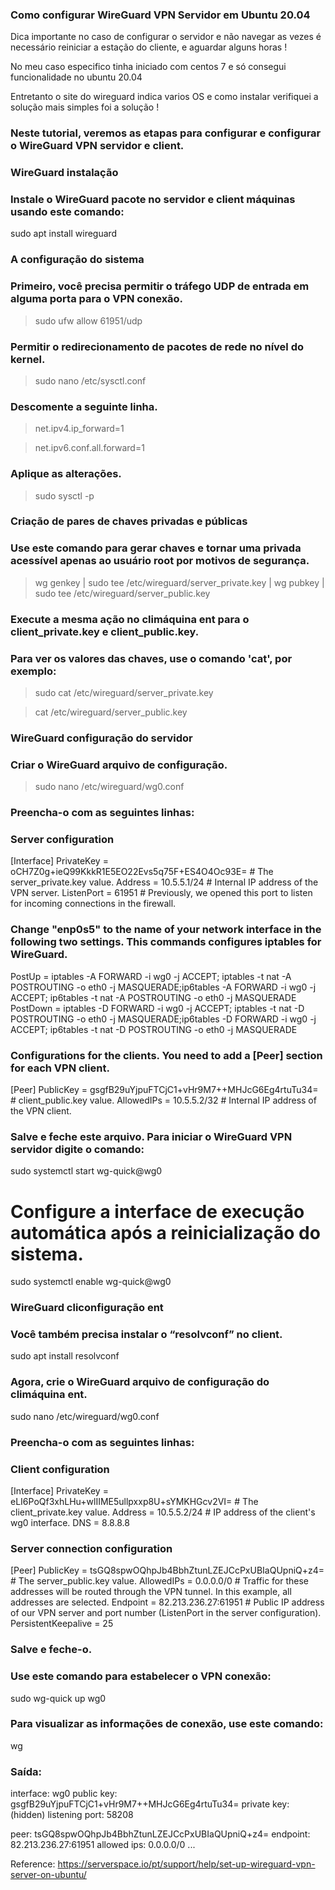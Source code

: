### Como configurar WireGuard VPN Servidor em Ubuntu 20.04

Dica importante no caso de configurar o servidor e não navegar as vezes é necessário reiniciar a estação 
do cliente, e aguardar alguns horas !

No meu caso especifico tinha iniciado com centos 7 e só consegui funcionalidade no ubuntu 20.04

Entretanto o site do wireguard indica varios OS e como instalar verifiquei a solução mais simples foi a solução !

### Neste tutorial, veremos as etapas para configurar e configurar o WireGuard VPN servidor e client.

### WireGuard instalação

### Instale o WireGuard pacote no servidor e client máquinas usando este comando:

sudo apt install wireguard

### A configuração do sistema

### Primeiro, você precisa permitir o tráfego UDP de entrada em alguma porta para o VPN conexão.

> sudo ufw allow 61951/udp

### Permitir o redirecionamento de pacotes de rede no nível do kernel.

> sudo nano /etc/sysctl.conf

### Descomente a seguinte linha.

> net.ipv4.ip_forward=1

> net.ipv6.conf.all.forward=1

### Aplique as alterações.

> sudo sysctl -p

### Criação de pares de chaves privadas e públicas

### Use este comando para gerar chaves e tornar uma privada acessível apenas ao usuário root por motivos de segurança.

> wg genkey | sudo tee /etc/wireguard/server_private.key | wg pubkey | sudo tee /etc/wireguard/server_public.key

### Execute a mesma ação no climáquina ent para o client_private.key e client_public.key.

### Para ver os valores das chaves, use o comando 'cat', por exemplo:

> sudo cat /etc/wireguard/server_private.key

> cat /etc/wireguard/server_public.key

### WireGuard configuração do servidor

### Criar o WireGuard arquivo de configuração.

> sudo nano /etc/wireguard/wg0.conf

### Preencha-o com as seguintes linhas:

### Server configuration
[Interface]
PrivateKey = oCH7Z0g+ieQ99KkkR1E5EO22Evs5q75F+ES4O4Oc93E= # The server_private.key value.
Address = 10.5.5.1/24  # Internal IP address of the VPN server.
ListenPort = 61951  # Previously, we opened this port to listen for incoming connections in the firewall.

### Change "enp0s5" to the name of your network interface in the following two settings. This commands configures iptables for WireGuard.

PostUp = iptables -A FORWARD -i wg0 -j ACCEPT; iptables -t nat -A POSTROUTING -o eth0 -j MASQUERADE;ip6tables -A FORWARD -i wg0 -j ACCEPT; ip6tables -t nat -A POSTROUTING -o eth0 -j MASQUERADE
PostDown = iptables -D FORWARD -i wg0 -j ACCEPT; iptables -t nat -D POSTROUTING -o eth0 -j MASQUERADE;ip6tables -D FORWARD -i wg0 -j ACCEPT; ip6tables -t nat -D POSTROUTING -o eth0 -j MASQUERADE

### Configurations for the clients. You need to add a [Peer] section for each VPN client.

[Peer]
PublicKey = gsgfB29uYjpuFTCjC1+vHr9M7++MHJcG6Eg4rtuTu34= # client_public.key value.
AllowedIPs = 10.5.5.2/32 # Internal IP address of the VPN client.

### Salve e feche este arquivo. Para iniciar o WireGuard VPN servidor digite o comando:

sudo systemctl start wg-quick@wg0

# Configure a interface de execução automática após a reinicialização do sistema.

sudo systemctl enable wg-quick@wg0

### WireGuard cliconfiguração ent

### Você também precisa instalar o “resolvconf” no client.

sudo apt install resolvconf

### Agora, crie o WireGuard arquivo de configuração do climáquina ent.

sudo nano /etc/wireguard/wg0.conf

### Preencha-o com as seguintes linhas:

### Client configuration
[Interface]
PrivateKey = eLI6PoQf3xhLHu+wlIIME5ullpxxp8U+sYMKHGcv2VI= # The client_private.key value.
Address = 10.5.5.2/24 # IP address of the client's wg0 interface.
DNS = 8.8.8.8

### Server connection configuration
[Peer]
PublicKey = tsGQ8spwOQhpJb4BbhZtunLZEJCcPxUBIaQUpniQ+z4= # The server_public.key value.
AllowedIPs = 0.0.0.0/0 # Traffic for these addresses will be routed through the VPN tunnel. In this example, all addresses are selected.
Endpoint = 82.213.236.27:61951 # Public IP address of our VPN server and port number (ListenPort in the server configuration).
PersistentKeepalive = 25

### Salve e feche-o.

### Use este comando para estabelecer o VPN conexão:

sudo wg-quick up wg0

### Para visualizar as informações de conexão, use este comando:

wg

### Saída:

interface: wg0
public key: gsgfB29uYjpuFTCjC1+vHr9M7++MHJcG6Eg4rtuTu34=
private key: (hidden)
listening port: 58208



peer: tsGQ8spwOQhpJb4BbhZtunLZEJCcPxUBIaQUpniQ+z4=
endpoint: 82.213.236.27:61951
allowed ips: 0.0.0.0/0
...




Reference: https://serverspace.io/pt/support/help/set-up-wireguard-vpn-server-on-ubuntu/
